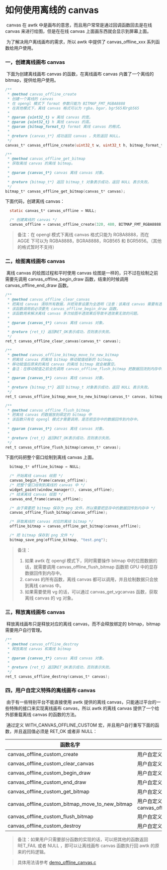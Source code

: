 
# 如何使用离线的 canvas

​	canvas 在 awtk 中是画布的意思，而且用户常常是通过回调函数回去是在线 canvas 来进行绘图，但是在在线 canvas 上面画东西就会显示到屏幕上面。

​	为了解决用户离线画布的需求，所以 awtk 中提供了 canvas_offline_xxx 系列函数给用户使用。

### 一，创建离线画布 canvas

​	下面为创建离线画布 canvas 的函数，在离线画布 canvas 内置了一个离线的 bitmap，提供给用户使用。

```c
/**
 * @method canvas_offline_create
 * 创建一个离线的 canvas
 * 在 opengl 模式下 format 参数只能为 BITMAP_FMT_RGBA8888
 * 在其他模式下，离线 canvas 格式可以为 rgba，bgar，bgr565和rgb565
 * 
 * @param {uint32_t} w 离线 canvas 的宽。
 * @param {uint32_t} h 离线 canvas 的高。
 * @param {bitmap_format_t} format 离线 canvas 的格式。
 *
 * @return {canvas_t*} 成功返回 canvas ，失败返回 NULL。
 */
canvas_t* canvas_offline_create(uint32_t w, uint32_t h, bitmap_format_t format);

/**
 * @method canvas_offline_get_bitmap
 * 获取离线 canvas 的离线 bitmap。
 *
 * @param {canvas_t*} canvas 离线 canvas 对象。
 *
 * @return {bitmap_t*} 返回 bitmap_t 对象表示成功，返回 NULL 表示失败。
 */
bitmap_t* canvas_offline_get_bitmap(canvas_t* canvas);
```

下面代码，创建离线 canvas：

``` c
  static canvas_t* canvas_offline = NULL;

  /* 创建离线的 canvas */
  canvas_offline = canvas_offline_create(320, 480, BITMAP_FMT_RGBA8888);
```

> 备注：在 opengl 模式下离线 canvas 格式只能为 RGBA8888，而在 AGGE 下可以为 RGBA8888，BGRA8888，RGB565 和 BGR5656。（其他的格式暂时不支持）

### 二，绘图离线画布 canvas 

​	离线 canvas 的绘图过程和平时使用 canvas 绘图是一样的，只不过在绘制之前需要先调用 canvas_offline_begin_draw 函数，结束的时候调用 canvas_offline_end_draw  函数。

```c
/**
 * @method canvas_offline_clear_canvas
 * 把离线 canvas 清除所有数据，并把背景设置为全透明（注意：该离线 canvas 需要有透明通道）
 * 该函数调用前必须要先 canvas_offline_begin_draw 函数。
 * 该函数用来解决离线 canvas 多次绘图半透效果后导致半透效果无效的问题。
 *
 * @param {canvas_t*} canvas 离线 canvas 对象。
 *
 * @return {ret_t} 返回RET_OK表示成功，否则表示失败。
 */
ret_t canvas_offline_clear_canvas(canvas_t* canvas);

/**
 * @method canvas_offline_bitmap_move_to_new_bitmap
 * 把离线 canvas 的离线 bitmap 移动赋值给新的 bitmap。
 * 移动赋值后原来的离线 canvas 的离线 bitmap 就会被置空。
 * 备注：在移动赋值之前会先调用 canvas_offline_flush_bitmap 把数据回流到内存中。
 *
 * @param {canvas_t*} canvas 离线 canvas 对象。
 *
 * @return {bitmap_t*} 返回 bitmap_t 对象表示成功，返回 NULL 表示失败。
 */
ret_t canvas_offline_bitmap_move_to_new_bitmap(canvas_t* canvas, bitmap_t* bitmap);

/**
 * @method canvas_offline_flush_bitmap
 * 把离线 canvas 的数据放到绑定的 bitmap 中
 * 该函数只有在 opengl 模式才需要调用，是否把显存中的数据回传到内存中。
 *
 * @param {canvas_t*} canvas 离线 canvas 对象。
 *
 * @return {ret_t} 返回RET_OK表示成功，否则表示失败。
 */
ret_t canvas_offline_flush_bitmap(canvas_t* canvas);
```

下面代码把整个窗口绘制到离线 canvas 上面。

```c
  bitmap_t* offline_bitmap = NULL;

  /* 开始离线 canvas 绘图 */
  canvas_begin_frame(canvas_offline);
  /* 把整个窗口绘制到离线的 canvas 中 */
  widget_paint(window_manager(), canvas_offline);
  /* 结束离线 canvas 绘图 */
  canvas_end_frame(canvas_offline);

  /* 由于需要把 bitmap 保存为 png 文件，所以需要把显存中的数据回传到内存中 */
  canvas_offline_flush_bitmap(canvas_offline);

  /* 获取离线的 canvas 对应的离线 bitmap */
  offline_bitmap = canvas_offline_get_bitmap(canvas_offline);

  /* 把 bitmap 保存到 png 文件 */
  bitmap_save_png(offline_bitmap, "test.png");
```

> 备注：
>
> 1. 如果 awtk 在 opengl 模式下，同时需要操作 bitmap 中的位图数据的话，就需要调用 canvas_offline_flush_bitmap 函数把 GPU 中的显存数据回传到内存中。
> 2. canvas 的所有函数，离线  canvas 都可以调用，并且绘制数据只会放到离线 canvas 中。
> 3. 如果需要使用 vg 的话，可以通过 canvas_get_vgcanvas  函数，获取离线 canvas 的 vg 对象。

### 三，释放离线画布 canvas

​	释放离线画布只是释放对应的离线 canvas，而不会释放绑定的 bitmap，bitmap 需要用户自行管理。

```c
/**
 * @method canvas_offline_destroy
 * 释放离线 canvas 和离线 bitmap
 *
 * @param {canvas_t*} canvas 离线 canvas 对象。
 *
 * @return {ret_t} 返回RET_OK表示成功，否则表示失败。
 */
ret_t canvas_offline_destroy(canvas_t* canvas);
```

### 四，用户自定义特殊的离线画布 canvas

​	由于有一些特别平台不能直接使用 awtk 提供的离线 canvas，只能通过平台的一些特殊的接口来实现离线画布 canvas，所以 awtk 的离线 canvas 提供了一个给外部重载离线 canvas 的函数的方法。

​	通过定义 WITH_CANVAS_OFFLINE_CUSTOM 宏，并且用户自行重写下面的函数，并且返回值必须是 RET_OK 或者非 NULL：

| 函数名字                                        | 作用                                                       |
| ----------------------------------------------- | ---------------------------------------------------------- |
| canvas_offline_custom_create                    | 用户自定义 canvas_offline_create                           |
| canvas_offline_custom_clear_canvas              | 用户自定义 canvas_offline_custom_clear_canvas              |
| canvas_offline_custom_begin_draw                | 用户自定义 canvas_offline_custom_begin_draw                |
| canvas_offline_custom_end_draw                  | 用户自定义 canvas_offline_custom_end_draw                  |
| canvas_offline_custom_get_bitmap                | 用户自定义 canvas_offline_custom_get_bitmap                |
| canvas_offline_custom_bitmap_move_to_new_bitmap | 用户自定义 canvas_offline_custom_bitmap_move_to_new_bitmap |
| canvas_offline_custom_flush_bitmap              | 用户自定义 canvas_offline_custom_flush_bitmap              |
| canvas_offline_custom_destroy                   | 用户自定义 canvas_offline_custom_destroy                   |

> 备注：如果用户只需要部分函数的实现的话，可以把其他的函数返回 RET_FAIL 或者 NULL ，即可以让离线画布 canvas 函数执行回 awtk 的原来的代码逻辑。

> 具体用法请参考 
> [demo\_offline\_canvas.c](https://github.com/zlgopen/awtk/blob/master/demos/demo_canvas_offline.c)

